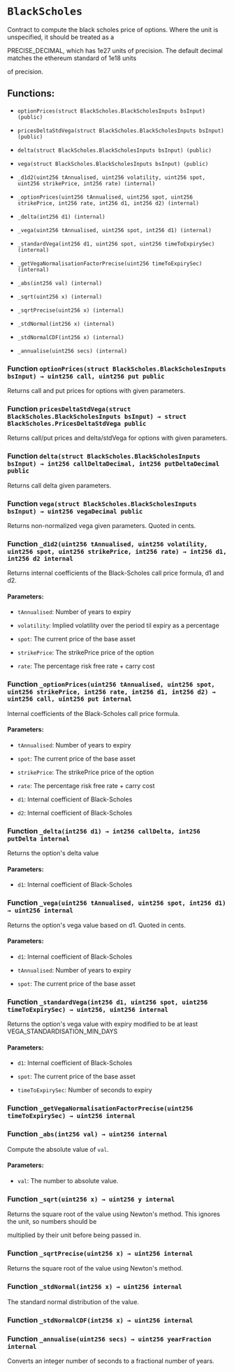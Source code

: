 # `BlackScholes`

Contract to compute the black scholes price of options. Where the unit is unspecified, it should be treated as a

PRECISE_DECIMAL, which has 1e27 units of precision. The default decimal matches the ethereum standard of 1e18 units

of precision.

## Functions:

- `optionPrices(struct BlackScholes.BlackScholesInputs bsInput) (public)`

- `pricesDeltaStdVega(struct BlackScholes.BlackScholesInputs bsInput) (public)`

- `delta(struct BlackScholes.BlackScholesInputs bsInput) (public)`

- `vega(struct BlackScholes.BlackScholesInputs bsInput) (public)`

- `_d1d2(uint256 tAnnualised, uint256 volatility, uint256 spot, uint256 strikePrice, int256 rate) (internal)`

- `_optionPrices(uint256 tAnnualised, uint256 spot, uint256 strikePrice, int256 rate, int256 d1, int256 d2) (internal)`

- `_delta(int256 d1) (internal)`

- `_vega(uint256 tAnnualised, uint256 spot, int256 d1) (internal)`

- `_standardVega(int256 d1, uint256 spot, uint256 timeToExpirySec) (internal)`

- `_getVegaNormalisationFactorPrecise(uint256 timeToExpirySec) (internal)`

- `_abs(int256 val) (internal)`

- `_sqrt(uint256 x) (internal)`

- `_sqrtPrecise(uint256 x) (internal)`

- `_stdNormal(int256 x) (internal)`

- `_stdNormalCDF(int256 x) (internal)`

- `_annualise(uint256 secs) (internal)`

### Function `optionPrices(struct BlackScholes.BlackScholesInputs bsInput) → uint256 call, uint256 put public`

Returns call and put prices for options with given parameters.

### Function `pricesDeltaStdVega(struct BlackScholes.BlackScholesInputs bsInput) → struct BlackScholes.PricesDeltaStdVega public`

Returns call/put prices and delta/stdVega for options with given parameters.

### Function `delta(struct BlackScholes.BlackScholesInputs bsInput) → int256 callDeltaDecimal, int256 putDeltaDecimal public`

Returns call delta given parameters.

### Function `vega(struct BlackScholes.BlackScholesInputs bsInput) → uint256 vegaDecimal public`

Returns non-normalized vega given parameters. Quoted in cents.

### Function `_d1d2(uint256 tAnnualised, uint256 volatility, uint256 spot, uint256 strikePrice, int256 rate) → int256 d1, int256 d2 internal`

Returns internal coefficients of the Black-Scholes call price formula, d1 and d2.

#### Parameters:

- `tAnnualised`: Number of years to expiry

- `volatility`: Implied volatility over the period til expiry as a percentage

- `spot`: The current price of the base asset

- `strikePrice`: The strikePrice price of the option

- `rate`: The percentage risk free rate + carry cost

### Function `_optionPrices(uint256 tAnnualised, uint256 spot, uint256 strikePrice, int256 rate, int256 d1, int256 d2) → uint256 call, uint256 put internal`

Internal coefficients of the Black-Scholes call price formula.

#### Parameters:

- `tAnnualised`: Number of years to expiry

- `spot`: The current price of the base asset

- `strikePrice`: The strikePrice price of the option

- `rate`: The percentage risk free rate + carry cost

- `d1`: Internal coefficient of Black-Scholes

- `d2`: Internal coefficient of Black-Scholes

### Function `_delta(int256 d1) → int256 callDelta, int256 putDelta internal`

Returns the option's delta value

#### Parameters:

- `d1`: Internal coefficient of Black-Scholes

### Function `_vega(uint256 tAnnualised, uint256 spot, int256 d1) → uint256 internal`

Returns the option's vega value based on d1. Quoted in cents.

#### Parameters:

- `d1`: Internal coefficient of Black-Scholes

- `tAnnualised`: Number of years to expiry

- `spot`: The current price of the base asset

### Function `_standardVega(int256 d1, uint256 spot, uint256 timeToExpirySec) → uint256, uint256 internal`

Returns the option's vega value with expiry modified to be at least VEGA_STANDARDISATION_MIN_DAYS

#### Parameters:

- `d1`: Internal coefficient of Black-Scholes

- `spot`: The current price of the base asset

- `timeToExpirySec`: Number of seconds to expiry

### Function `_getVegaNormalisationFactorPrecise(uint256 timeToExpirySec) → uint256 internal`

### Function `_abs(int256 val) → uint256 internal`

Compute the absolute value of `val`.

#### Parameters:

- `val`: The number to absolute value.

### Function `_sqrt(uint256 x) → uint256 y internal`

Returns the square root of the value using Newton's method. This ignores the unit, so numbers should be

multiplied by their unit before being passed in.

### Function `_sqrtPrecise(uint256 x) → uint256 internal`

Returns the square root of the value using Newton's method.

### Function `_stdNormal(int256 x) → uint256 internal`

The standard normal distribution of the value.

### Function `_stdNormalCDF(int256 x) → uint256 internal`

### Function `_annualise(uint256 secs) → uint256 yearFraction internal`

Converts an integer number of seconds to a fractional number of years.
